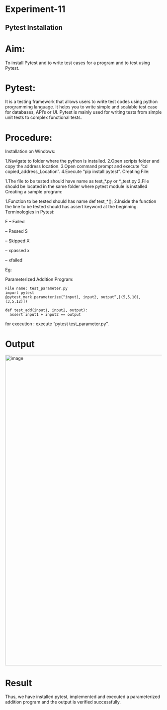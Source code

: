 # Experiment-11
## Pytest Installation

# Aim:
To install Pytest and to write test cases for a program and to test using Pytest.
# Pytest:
It is a testing framework that allows users to write test codes using python programming language. It helps you to write simple and scalable test case for databases, API’s or UI. Pytest is mainly used for writing tests from simple unit tests to complex functional tests.


# Procedure:
Installation on Windows:

1.Navigate to folder where the python is installed. 2.Open scripts folder and copy the address location. 3.Open command prompt and execute “cd copied_address_Location”. 4.Execute “pip install pytest”. Creating File:

1.The file to be tested should have name as test_*.py or *_test.py 2.File should be located in the same folder where pytest module is installed Creating a sample program:

1.Function to be tested should has name def test_*(); 2.Inside the function the line to be tested should has assert keyword at the beginning. Terminologies in Pytest:

F – Failed

– Passed S

– Skipped X

– xpassed x

– xfailed

Eg:

Parameterized Addition Program:
```
File name: test_parameter.py
import pytest 
@pytest.mark.parameterize(“input1, input2, output”,[(5,5,10),(3,5,12)])
```
```
def test_add(input1, input2, output):
  assert input1 + input2 == output
```
for execution : execute “pytest test_parameter.py”.


# Output

<img width="1919" height="999" alt="image" src="https://github.com/user-attachments/assets/147eb262-1c4f-4015-82e6-692608431331" />


# Result
Thus, we have installed pytest, implemented and executed a parameterized addition program and the output is verified successfully.
